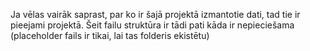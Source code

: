 Ja vēlas vairāk saprast, par ko ir šajā projektā izmantotie dati, tad tie ir pieejami projektā. Šeit failu struktūra ir tādi pati kāda ir nepieciešama (placeholder fails ir tikai, lai tas folderis ekistētu)
